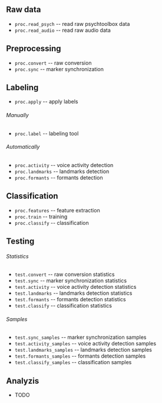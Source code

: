 Raw data
--------

- `proc.read_psych` -- read raw psychtoolbox data
- `proc.read_audio` -- read raw audio data

Preprocessing
-------------

- `proc.convert` -- raw conversion
- `proc.sync` -- marker synchronization

Labeling
--------

- `proc.apply` -- apply labels

###### Manually

- `proc.label` -- labeling tool

###### Automatically

- `proc.activity` -- voice activity detection
- `proc.landmarks` -- landmarks detection
- `proc.formants` -- formants detection

Classification
--------------

- `proc.features` -- feature extraction
- `proc.train` -- training
- `proc.classify` -- classification

Testing
-------

###### Statistics

- `test.convert` -- raw conversion statistics
- `test.sync` -- marker synchronization statistics
- `test.activity` -- voice activity detection statistics
- `test.landmarks` -- landmarks detection statistics
- `test.formants` -- formants detection statistics
- `test.classify` -- classification statistics

###### Samples

- `test.sync_samples` -- marker synchronization samples
- `test.activity_samples` -- voice activity detection samples
- `test.landmarks_samples` -- landmarks detection samples
- `test.formants_samples` -- formants detection samples
- `test.classify_samples` -- classification samples

Analyzis
--------

- TODO

